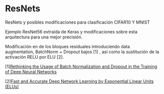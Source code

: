 # ResNets
ResNets y posibles modificaciones para clasificación CIFAR10 Y MNIST

Ejemplo ResNet56 extraída de Keras y modificaciones sobre esta arquitectura para una mejor precisión.

Modificación en de los bloques residuales introduciendo data augmentation, BatchNorm + Dropout bajos [1] , así como la sustitución de la activación RELU por ELU [2].

[1][Rethinking the Usage of Batch Normalization and Dropout in the Training of Deep Neural Networks](https://arxiv.org/pdf/1905.05928.pdf)

[2][Fast and Accurate Deep Network Learning by Exponential Linear Units (ELUs)](https://arxiv.org/abs/1511.07289)
